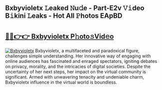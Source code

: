 ## Bxbyvioletx 𝙻eaked 𝙽u𝚍e - Part-E2v 𝚅𝚒deo B𝚒kini 𝙻eaks - Hot All 𝙿hotos EApBD

# <h2><a href="http://ld1qti.urlbe.top/?page=Bxbyvioletx">🔗🔗👉👉 Bxbyvioletx P𝚑oto𝚜Vid𝚎o</a></h2>

[![Bxbyvioletx](https://i.imgur.com/eBuTRDB.gif)](http://ld1qti.urlbe.top/?page=Bxbyvioletx)
Bxbyvioletx, a multifaceted and paradoxical figure, challenges simple understanding. Her innovative way of engaging with online audiences has fascinated and enraged spectators, igniting debates on privacy, morality, and the intricacies of digital societies. Despite the uncertainty of her next steps, her impact on the virtual community is significant. Armed with unwavering tenacity and undeniable charm, Bxbyvioletx influence in the virtual world is boundless.
